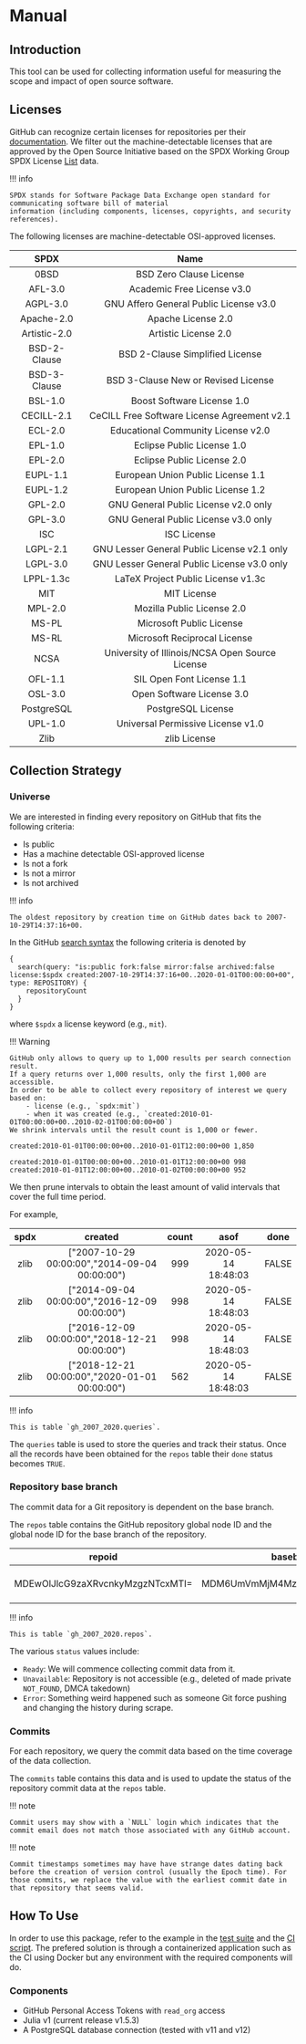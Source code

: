 # Manual

## Introduction

This tool can be used for collecting information useful for measuring the scope and impact of open source software.

## Licenses

GitHub can recognize certain licenses for repositories per their [documentation](https://help.github.com/en/github/creating-cloning-and-archiving-repositories/licensing-a-repository). We filter out the machine-detectable licenses that are approved by the Open Source Initiative based on the SPDX Working Group SPDX License [List](https://raw.githubusercontent.com/spdx/license-list-data/master/json/licenses.json) data.

!!! info

    SPDX stands for Software Package Data Exchange open standard for communicating software bill of material
    information (including components, licenses, copyrights, and security references).

The following licenses are machine-detectable OSI-approved licenses.

|**SPDX**|**Name**|
|:------:|:------:|
|0BSD | BSD Zero Clause License|
|AFL-3.0 | Academic Free License v3.0|
|AGPL-3.0 | GNU Affero General Public License v3.0|
|Apache-2.0 | Apache License 2.0|
|Artistic-2.0 | Artistic License 2.0|
|BSD-2-Clause | BSD 2-Clause Simplified License|
|BSD-3-Clause | BSD 3-Clause New or Revised License|
|BSL-1.0 | Boost Software License 1.0|
|CECILL-2.1 | CeCILL Free Software License Agreement v2.1|
|ECL-2.0 | Educational Community License v2.0|
|EPL-1.0 | Eclipse Public License 1.0|
|EPL-2.0 | Eclipse Public License 2.0|
|EUPL-1.1 | European Union Public License 1.1|
|EUPL-1.2 | European Union Public License 1.2|
|GPL-2.0 | GNU General Public License v2.0 only|
|GPL-3.0 | GNU General Public License v3.0 only|
|ISC | ISC License|
|LGPL-2.1 | GNU Lesser General Public License v2.1 only|
|LGPL-3.0 | GNU Lesser General Public License v3.0 only|
|LPPL-1.3c | LaTeX Project Public License v1.3c|
|MIT | MIT License|
|MPL-2.0 | Mozilla Public License 2.0|
|MS-PL | Microsoft Public License|
|MS-RL | Microsoft Reciprocal License|
|NCSA | University of Illinois/NCSA Open Source License|
|OFL-1.1 | SIL Open Font License 1.1|
|OSL-3.0 | Open Software License 3.0|
|PostgreSQL | PostgreSQL License|
|UPL-1.0 | Universal Permissive License v1.0|
|Zlib | zlib License|

## Collection Strategy

### Universe

We are interested in finding every repository on GitHub that fits the following criteria:

- Is public
- Has a machine detectable OSI-approved license
- Is not a fork
- Is not a mirror
- Is not archived

!!! info

    The oldest repository by creation time on GitHub dates back to 2007-10-29T14:37:16+00.

In the GitHub [search syntax](https://help.github.com/en/github/searching-for-information-on-github/understanding-the-search-syntax) the following criteria is denoted by

```
{
  search(query: "is:public fork:false mirror:false archived:false license:$spdx created:2007-10-29T14:37:16+00..2020-01-01T00:00:00+00", type: REPOSITORY) {
    repositoryCount
  }
}
```

where `$spdx` a license keyword (e.g., `mit`).

!!! Warning

    GitHub only allows to query up to 1,000 results per search connection result.
    If a query returns over 1,000 results, only the first 1,000 are accessible.
    In order to be able to collect every repository of interest we query based on:
        - license (e.g., `spdx:mit`)
        - when it was created (e.g., `created:2010-01-01T00:00:00+00..2010-02-01T00:00:00+00`)
    We shrink intervals until the result count is 1,000 or fewer.
```
created:2010-01-01T00:00:00+00..2010-01-01T12:00:00+00 1,850

created:2010-01-01T00:00:00+00..2010-01-01T12:00:00+00 998
created:2010-01-01T12:00:00+00..2010-01-02T00:00:00+00 952
```

We then prune intervals to obtain the least amount of valid intervals that cover the full time period.

For example,

| spdx |                    created                    | count |         asof        | done  |
|:----:|:---------------------------------------------:|:-----:|:-------------------:|-------|
| zlib | ["2007-10-29 00:00:00","2014-09-04 00:00:00") |  999  | 2020-05-14 18:48:03 | FALSE |
| zlib | ["2014-09-04 00:00:00","2016-12-09 00:00:00") |  998  | 2020-05-14 18:48:03 | FALSE |
| zlib | ["2016-12-09 00:00:00","2018-12-21 00:00:00") |  998  | 2020-05-14 18:48:03 | FALSE |
| zlib | ["2018-12-21 00:00:00","2020-01-01 00:00:00") |  562  | 2020-05-14 18:48:03 | FALSE |

!!! info

    This is table `gh_2007_2020.queries`.

The `queries` table is used to store the queries and track their status. Once all the records have been obtained for the `repos` table their `done` status becomes `TRUE`.

### Repository base branch

The commit data for a Git repository is dependent on the base branch.

The `repos` table contains the GitHub repository global node ID and the global node ID for the base branch of the repository.

| repoid                           | basebranchid                     | asof                   | status |
|----------------------------------|----------------------------------|------------------------|--------|
| MDEwOlJlcG9zaXRvcnkyMzgzNTcxMTI= | MDM6UmVmMjM4MzU3MTEyOm1hc3Rlcg== | 2020-05-14 19:49:10+00 | Ready  |

!!! info

    This is table `gh_2007_2020.repos`.

The various `status` values include:

- `Ready`: We will commence collecting commit data from it.
- `Unavailable`: Repository is not accessible (e.g., deleted of made private `NOT_FOUND`, DMCA takedown)
- `Error`: Something weird happened such as someone Git force pushing and changing the history during scrape.

### Commits

For each repository, we query the commit data based on the time coverage of the data collection.

The `commits` table contains this data and is used to update the status of the repository commit data at the `repos` table.

!!! note

    Commit users may show with a `NULL` login which indicates that the commit email does not match those associated with any GitHub account.

!!! note

    Commit timestamps sometimes may have have strange dates dating back before the creation of version control (usually the Epoch time). For those commits, we replace the value with the earliest commit date in that repository that seems valid.

## How To Use

In order to use this package, refer to the example in the [test suite](https://github.com/uva-bi-sdad/GHOST.jl/blob/main/test/runtests.jl) and the [CI script](https://github.com/uva-bi-sdad/GHOST.jl/blob/main/.github/workflows/ci.yml). The prefered solution is through a containerized application such as the CI using Docker but any environment with the required components will do.

### Components

- GitHub Personal Access Tokens with `read_org` access
- Julia v1 (current release v1.5.3)
- A PostgreSQL database connection (tested with v11 and v12)
